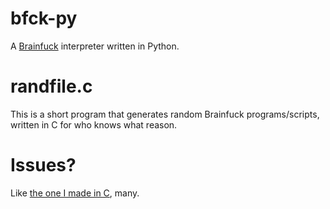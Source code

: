 # bfck-py

A [Brainfuck](https://esolangs.org/wiki/brainfuck) interpreter written in
Python.

# randfile.c

This is a short program that generates random Brainfuck programs/scripts,
written in C for who knows what reason.

# Issues?

Like [the one I made in C](../bfck-c), many.

